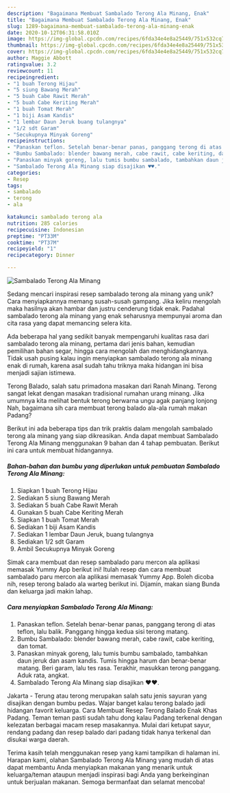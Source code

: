 ```yaml
---
description: "Bagaimana Membuat Sambalado Terong Ala Minang, Enak"
title: "Bagaimana Membuat Sambalado Terong Ala Minang, Enak"
slug: 1289-bagaimana-membuat-sambalado-terong-ala-minang-enak
date: 2020-10-12T06:31:58.010Z
image: https://img-global.cpcdn.com/recipes/6fda34e4e8a25449/751x532cq70/sambalado-terong-ala-minang-foto-resep-utama.jpg
thumbnail: https://img-global.cpcdn.com/recipes/6fda34e4e8a25449/751x532cq70/sambalado-terong-ala-minang-foto-resep-utama.jpg
cover: https://img-global.cpcdn.com/recipes/6fda34e4e8a25449/751x532cq70/sambalado-terong-ala-minang-foto-resep-utama.jpg
author: Maggie Abbott
ratingvalue: 3.2
reviewcount: 11
recipeingredient:
- "1 buah Terong Hijau"
- "5 siung Bawang Merah"
- "5 buah Cabe Rawit Merah"
- "5 buah Cabe Keriting Merah"
- "1 buah Tomat Merah"
- "1 biji Asam Kandis"
- "1 lembar Daun Jeruk buang tulangnya"
- "1/2 sdt Garam"
- "Secukupnya Minyak Goreng"
recipeinstructions:
- "Panaskan teflon. Setelah benar-benar panas, panggang terong di atas teflon, lalu balik. Panggang hingga kedua sisi terong matang."
- "Bumbu Sambalado: blender bawang merah, cabe rawit, cabe keriting, dan tomat."
- "Panaskan minyak goreng, lalu tumis bumbu sambalado, tambahkan daun jeruk dan asam kandis. Tumis hingga harum dan benar-benar matang. Beri garam, lalu tes rasa. Terakhir, masukkan terong panggang. Aduk rata, angkat."
- "Sambalado Terong Ala Minang siap disajikan ♥️♥️."
categories:
- Resep
tags:
- sambalado
- terong
- ala

katakunci: sambalado terong ala 
nutrition: 285 calories
recipecuisine: Indonesian
preptime: "PT33M"
cooktime: "PT37M"
recipeyield: "1"
recipecategory: Dinner

---
```



![Sambalado Terong Ala Minang](https://img-global.cpcdn.com/recipes/6fda34e4e8a25449/751x532cq70/sambalado-terong-ala-minang-foto-resep-utama.jpg)

Sedang mencari inspirasi resep sambalado terong ala minang yang unik? Cara menyiapkannya memang susah-susah gampang. Jika keliru mengolah maka hasilnya akan hambar dan justru cenderung tidak enak. Padahal sambalado terong ala minang yang enak seharusnya mempunyai aroma dan cita rasa yang dapat memancing selera kita.

Ada beberapa hal yang sedikit banyak mempengaruhi kualitas rasa dari sambalado terong ala minang, pertama dari jenis bahan, kemudian pemilihan bahan segar, hingga cara mengolah dan menghidangkannya. Tidak usah pusing kalau ingin menyiapkan sambalado terong ala minang enak di rumah, karena asal sudah tahu triknya maka hidangan ini bisa menjadi sajian istimewa.

Terong Balado, salah satu primadona masakan dari Ranah Minang. Terong sangat lekat dengan masakan tradisional rumahan urang minang. Jika umumnya kita melihat bentuk terong berwarna ungu agak panjang lonjong Nah, bagaimana sih cara membuat terong balado ala-ala rumah makan Padang?


Berikut ini ada beberapa tips dan trik praktis dalam mengolah sambalado terong ala minang yang siap dikreasikan. Anda dapat membuat Sambalado Terong Ala Minang menggunakan 9 bahan dan 4 tahap pembuatan. Berikut ini cara untuk membuat hidangannya.

<!--inarticleads1-->

##### Bahan-bahan dan bumbu yang diperlukan untuk pembuatan Sambalado Terong Ala Minang:

1. Siapkan 1 buah Terong Hijau
1. Sediakan 5 siung Bawang Merah
1. Sediakan 5 buah Cabe Rawit Merah
1. Gunakan 5 buah Cabe Keriting Merah
1. Siapkan 1 buah Tomat Merah
1. Sediakan 1 biji Asam Kandis
1. Sediakan 1 lembar Daun Jeruk, buang tulangnya
1. Sediakan 1/2 sdt Garam
1. Ambil Secukupnya Minyak Goreng


Simak cara membuat dan resep sambalado paru mercon ala aplikasi memasak Yummy App berikut ini! Itulah resep dan cara membuat sambalado paru mercon ala aplikasi memasak Yummy App. Boleh dicoba nih, resep terong balado ala warteg berikut ini. Dijamin, makan siang Bunda dan keluarga jadi makin lahap. 

<!--inarticleads2-->

##### Cara menyiapkan Sambalado Terong Ala Minang:

1. Panaskan teflon. Setelah benar-benar panas, panggang terong di atas teflon, lalu balik. Panggang hingga kedua sisi terong matang.
1. Bumbu Sambalado: blender bawang merah, cabe rawit, cabe keriting, dan tomat.
1. Panaskan minyak goreng, lalu tumis bumbu sambalado, tambahkan daun jeruk dan asam kandis. Tumis hingga harum dan benar-benar matang. Beri garam, lalu tes rasa. Terakhir, masukkan terong panggang. Aduk rata, angkat.
1. Sambalado Terong Ala Minang siap disajikan ♥️♥️.


Jakarta - Terung atau terong merupakan salah satu jenis sayuran yang disajikan dengan bumbu pedas. Wajar banget kalau terong balado jadi hidangan favorit keluarga. Cara Membuat Resep Terong Balado Enak Khas Padang. Teman teman pasti sudah tahu dong kalau Padang terkenal dengan kelezatan berbagai macam resep masakannya. Mulai dari ketupat sayur, rendang padang dan resep balado dari padang tidak hanya terkenal dan disukai warga daerah. 

Terima kasih telah menggunakan resep yang kami tampilkan di halaman ini. Harapan kami, olahan Sambalado Terong Ala Minang yang mudah di atas dapat membantu Anda menyiapkan makanan yang menarik untuk keluarga/teman ataupun menjadi inspirasi bagi Anda yang berkeinginan untuk berjualan makanan. Semoga bermanfaat dan selamat mencoba!
